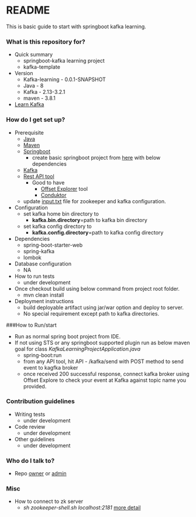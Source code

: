 # README #

This is basic guide to start with springboot kafka learning.

### What is this repository for? ###

* Quick summary
  * springboot-kafka learning project
  * kafka-template
* Version 
  * Kafka-learning - 0.0.1-SNAPSHOT
  * Java - 8
  * Kafka - 2.13-3.2.1
  * maven - 3.8.1
* [Learn Kafka](https://bitbucket.org/patiludayk/kafka-basics/)

### How do I get set up? ###

* Prerequisite 
  * [Java](https://www.oracle.com/uk/java/technologies/javase/javase8-archive-downloads.html)
  * [Maven](https://maven.apache.org/download.cgi)
  * [Springboot](https://spring.io)
    * create basic springboot project from [here](https://start.spring.io) with below dependencies 
  * [Kafka](https://kafka.apache.org/downloads)
  * [Rest API tool](https://www.postman.com/downloads/)
    * Good to have
      * [Offset Explorer](https://www.kafkatool.com/download.html) tool
      * [Conduktor](https://www.conduktor.io)
  * update [input.txt](src/main/resources/scripts/input.txt) file for zookeeper and kafka configuration.
* Configuration
  * set kafka home bin directory to 
    * **kafka.bin.directory**=path to kafka bin directory
  * set kafka config directory to 
    * **kafka.config.directory**=path to kafka config directory
* Dependencies
  * spring-boot-starter-web
  * spring-kafka
  * lombok
* Database configuration
  * NA
* How to run tests
  * under development
* Once checkout build using below command from project root folder.
  * mvn clean install
* Deployment instructions
  * build deployable artifact using jar/war option and deploy to server.
  * No special requirement except path to kafka directories.

###How to Run/start 
* Run as normal spring boot project from IDE.
* If not using STS or any springboot supported plugin run as below maven goal for class _KafkaLearningProjectApplication.java_
  * spring-boot:run
  * from any API tool, hit API - /kafka/send with POST method to send event to kagfka broker
  * once received 200 successful response, connect kafka broker using Offset Explore to check your event at Kafka against topic name you provided.

### Contribution guidelines ###

* Writing tests
  * under development
* Code review
  * under development
* Other guidelines
  * under development

### Who do I talk to? ###

* Repo [owner](https://www.linkedin.com/in/patiludayk/) or [admin](https://www.linkedin.com/in/patiludayk/)

### Misc
* How to connect to zk server
  * _sh zookeeper-shell.sh localhost:2181_ [more detail](https://zookeeper.apache.org/doc/r3.3.3/zookeeperStarted.html)
